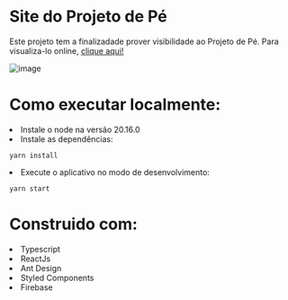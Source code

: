 # Site do Projeto de Pé 

Este projeto tem a finalizadade prover visibilidade ao Projeto de Pé. Para visualiza-lo online, <a href="https://institutodepe.web.app/">clique aqui!</a>

![image](https://github.com/Raphael-Ramalho/Projeto-de-pe/assets/80778485/f1b858c4-80f1-4637-af8b-965767742aca)

# Como executar localmente:

<li>Instale o node na versão 20.16.0 </br>

<li>Instale as dependências:
    
    yarn install

<li>Execute o aplicativo no modo de desenvolvimento:
    
    yarn start

# Construido com:
<li>Typescript
<li>ReactJs
<li>Ant Design
<li>Styled Components
<li>Firebase
